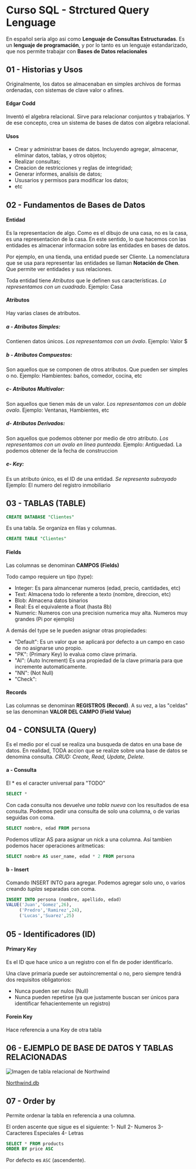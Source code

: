 # Curso SQL - Strctured Query Lenguage
En español sería algo asi como **Lenguaje de Consultas Estructuradas**.
Es un **lenguaje de programación**, y por lo tanto es un lenguaje estandarizado, que nos permite trabajar con **Bases de Datos relacionales**

## 01 - Historias y Usos
Originalmente, los datos se almacenaban en simples archivos de formas ordenadas, con sistemas de clave valor o afines.

#### Edgar Codd
Inventó el algebra relacional. Sirve para relacionar conjuntos y trabajarlos.
Y de ese concepto, crea un sistema de bases de datos con algebra relacional.

#### Usos
- Crear y administrar bases de datos. Incluyendo agregar, almacenar, eliminar datos, tablas, y otros objetos;
- Realizar consultas;
- Creacion de restricciones y reglas de integridad;
- Generar informes, analisis de datos;
- Ususarios y permisos para modificar los datos;
- etc

## 02 - Fundamentos de Bases de Datos
#### Entidad
Es la representacion de algo. Como es el dibujo de una casa, no es la casa, es una representacion de la casa.
En este sentido, lo que hacemos con las entidades es almacenar informacion sobre las entidades en bases de datos.

Por ejemplo, en una tienda, una entidad puede ser Cliente. La nomenclatura que se usa para representar las entidades se llaman **Notación de Chen**. Que permite ver entidades y sus relaciones.

Toda entidad tiene *Atributos* que le definen sus características. *La representamos con un cuadrado*.
Ejemplo: Casa
#### Atributos
Hay varias clases de atributos.

##### a - Atributos Simples:
Contienen datos únicos.
*Los representamos con un óvalo*.
Ejemplo: Valor $

##### b - Atributos Compuestos:
Son aquellos que se componen de otros atributos. Que pueden ser simples o no.
Ejemplo: Hambientes: baños, comedor, cocina, etc

##### c- Atributos Multivalor:
Son aquellos que tienen más de un valor. *Los representamos con un doble ovalo*.
Ejemplo: Ventanas, Hambientes, etc

##### d- Atributos Derivados:
Son aquellos que podemos obtener por medio de otro atributo. *Los representamos con un ovalo en linea punteada*.
Ejemplo: Antiguedad. La podemos obtener de la fecha de construccion

##### e- Key:
Es un atributo único, es el ID de una entidad. *Se representa subrayado* Ejemplo: El numero del registro inmobiliario

## 03 - TABLAS (TABLE)
```sql
CREATE DATABASE "Clientes"
```
Es una tabla. Se organiza en filas y columnas.
```sql
CREATE TABLE "Clientes"
```

#### Fields
Las columnas se denominan **CAMPOS (Fields)**

Todo campo requiere un tipo (type):
- Integer: Es para almancenar numeros (edad, precio, cantidades, etc)
- Text: Almacena todo lo referente a texto (nombre, direccion, etc)
- Blob: Almacena datos binarios
- Real: Es el equivalente a float (hasta 8b)
- Numeric: Numeros con una precision numerica muy alta. Numeros muy grandes (Pi por ejemplo)

A demás del type se le pueden asignar otras propiedades:
- "Default": Es un valor que se aplicará por defecto a un campo en caso de no asignarse uno propio.
- "PK": (Primary Key) lo evalua como clave primaria.
- "AI": (Auto Increment) Es una propiedad de la clave primaria para que incremente automaticamente.
- "NN": (Not Null)
- "Check": 

#### Records
Las columnas se denominan **REGISTROS (Record)**.
A su vez, a las "celdas" se las denominan **VALOR DEL CAMPO (Field Value)**

## 04 - CONSULTA (Query)
Es el medio por el cual se realiza una busqueda de datos en una base de datos.
En realidad, TODA accion que se realize sobre una base de datos se denomina consulta.
*CRUD: Create, Read, Update, Delete.*

#### a - Consulta
El * es el caracter universal para "TODO"
```SQL
SELECT *
```
Con cada consulta nos devuelve *una tabla nueva* con los resultados de esa consulta. Podemos pedir una consulta de solo una columna, o de varias seguidas con coma.
```SQL
SELECT nombre, edad FROM persona
```
Podemos utlizar AS para asignar un nick a una columna. Así tambien podemos hacer operaciones aritmeticas:
```SQL
SELECT nombre AS user_name, edad * 2 FROM persona
```


#### b - Insert
Comando INSERT INTO para agregar. Podemos agregar solo uno, o varios creando *tuplas* separadas con coma.
```SQL
INSERT INTO persona (nombre, apellido, edad)
VALUE('Juan','Gomez',26),
     ('Predro','Ramirez',24),
     ('Lucas','Suarez',25)
```

## 05 - Identificadores (ID)

#### Primary Key
Es el ID que hace unico a un registro con el fin de poder identificarlo.

Una clave primaria puede ser autoincremental o no, pero siempre tendrá dos requisitos obligatorios:
- Nunca pueden ser nulos (Null)
- Nunca pueden repetirse (ya que justamente buscan ser únicos para identificar fehacientemente un registro)

#### Forein Key
Hace referencia a una Key de otra tabla

## 06 - EJEMPLO DE BASE DE DATOS Y TABLAS RELACIONADAS
![Imagen de tabla relacional de Northwind](https://en.wikiversity.org/wiki/File:Northwind_E-R_Diagram.png)

<a href='https://en.wikiversity.org/wiki/Database_Examples/Northwind' target=_blank>Northwind.db</a>

## 07 - Order by
Permite ordenar la tabla en referencia a una columna.

El orden ascente que sigue es el siguiente:
1- Null
2- Numeros
3- Caracteres Especiales
4- Letras 

```SQL
SELECT * FROM products
ORDER BY price ASC
```
Por defecto es `ASC` (ascendente).